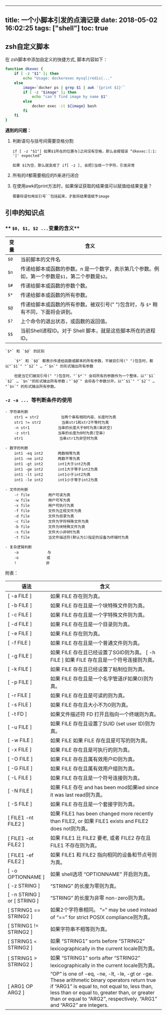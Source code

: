 
---
title: 一个小脚本引发的点滴记录
date: 2018-05-02 16:02:25
tags: ["shell"]
toc: true
---

## zsh自定义脚本

在 zsh脚本中添加自定义的快捷方式, 脚本内容如下：
```sh
function dkexec {
    if [ -z "$1" ]; then
        echo "Usage: dockerexec mysql|redis|..."
    else
        image=`docker ps | grep $1 | awk '{print $1}'`
        if [ -z "$image" ]; then
            echo "can't find image by name $1"
        else
            docker exec -it ${image} bash
        fi
    fi
}
```

**遇到的问题：**

1. 判断语句与括号间需要空格分割
    ```
    if [ -z "$1"] 如果$1所在的位置与]之间没有空格，那么会报错误 “dkexec:[:1: ']' expected” 

    如果 $1为空，那么就变成了 if[ -z ], 会把]当成一个字符，引发异常
    ```

2. 所有的if都需要相应的fi来进行闭合

3. 在使用awk的print方法时，如果保证获取的结果值可以赋值给结果变量？

    ```
    需要将语句用反引号``包括起来，才能将结果值赋予image
    ```

## 引申的知识点

###  ** `$0, $1, $2 ...`变量的含义**


   | 变量 | 	含义 |
   | ---- | ------- |
   | `$0`   | 	当前脚本的文件名 |
   | `$n`   | 	传递给脚本或函数的参数。n 是一个数字，表示第几个参数。例如，第一个参数是`$1`，第二个参数是`$2`。 |
   | `$#`   | 	传递给脚本或函数的参数个数。 |
   | `$*`   | 	传递给脚本或函数的所有参数。 |
   | `$@`   | 	传递给脚本或函数的所有参数。被双引号(" ")包含时，与 `$*` 稍有不同，下面将会讲到。 |
   | `$?`   | 	上个命令的退出状态，或函数的返回值。 |
   | `$$`   | 	当前Shell进程ID。对于 Shell 脚本，就是这些脚本所在的进程ID。 |

    `$*` 和 `$@` 的区别

        `$*` 和 `$@` 都表示传递给函数或脚本的所有参数，不被双引号(" ")包含时，都以"`$1`" "`$2`" … "`$n`" 的形式输出所有参数

        但是当它们被双引号(" ")包含时，"`$*`" 会将所有的参数作为一个整体，以"`$1` `$2` … `$n`"的形式输出所有参数；"`$@`" 会将各个参数分开，以"`$1`" "`$2`" … "`$n`" 的形式输出所有参数。

### **`-z -a ... `等判断条件的使用**

    - 字符串判断
        str1 = str2　　　　　　当两个串有相同内容、长度时为真
        str1 != str2　　　　　 当串str1和str2不等时为真
        -n str1　　　　　　　 当串的长度大于0时为真(串非空)
        -z str1　　　　　　　 当串的长度为0时为真(空串)
        str1　　　　　　　　   当串str1为非空时为真

    - 数字的判断
        int1 -eq int2　　　　两数相等为真
        int1 -ne int2　　　　两数不等为真
        int1 -gt int2　　　　int1大于int2为真
        int1 -ge int2　　　　int1大于等于int2为真
        int1 -lt int2　　　　int1小于int2为真
        int1 -le int2　　　　int1小于等于int2为真

    - 文件的判断
        -r file　　　　　用户可读为真
        -w file　　　　　用户可写为真
        -x file　　　　　用户可执行为真
        -f file　　　　　文件为正规文件为真
        -d file　　　　　文件为目录为真
        -c file　　　　　文件为字符特殊文件为真
        -b file　　　　　文件为块特殊文件为真
        -s file　　　　　文件大小非0时为真
        -t file　　　　　当文件描述符(默认为1)指定的设备为终端时为真

    - 复杂逻辑判断
        -a 　 　　　　　 与
        -o　　　　　　　 或
        !　　　　　　　　非

附表：

| 语法 |   含义 |
| --- | ---- |
| [ -a FILE ] |  如果 FILE 存在则为真。 |
| [ -b FILE ] |  如果 FILE 存在且是一个块特殊文件则为真。 |
| [ -c FILE ] |  如果 FILE 存在且是一个字特殊文件则为真。 |
| [ -d FILE ] |  如果 FILE 存在且是一个目录则为真。 |
| [ -e FILE ] |  如果 FILE 存在则为真。 |
| [ -f FILE ] |  如果 FILE 存在且是一个普通文件则为真。 |
| [ -g FILE ] |  如果 FILE 存在且已经设置了SGID则为真。 [ -h FILE ]  如果 FILE 存在且是一个符号连接则为真。 |
| [ -k FILE ] |  如果 FILE 存在且已经设置了粘制位则为真。 |
| [ -p FILE ] |  如果 FILE 存在且是一个名字管道(F如果O)则为真。 |
| [ -r FILE ] |  如果 FILE 存在且是可读的则为真。 |
| [ -s FILE ] |  如果 FILE 存在且大小不为0则为真。 |
| [ -t FD ]   |  如果文件描述符 FD 打开且指向一个终端则为真。 |
| [ -u FILE ] |  如果 FILE 存在且设置了SUID (set user ID)则为真。 |
| [ -w FILE ] |  如果 FILE 如果 FILE 存在且是可写的则为真。 |
| [ -x FILE ] |  如果 FILE 存在且是可执行的则为真。 |
| [ -O FILE ] |  如果 FILE 存在且属有效用户ID则为真。 |
| [ -G FILE ] |  如果 FILE 存在且属有效用户组则为真。 |
| [ -L FILE ] |  如果 FILE 存在且是一个符号连接则为真。 |
| [ -N FILE ] |  如果 FILE 存在 and has been mod如果ied since it was last read则为真。 |
| [ -S FILE ] |  如果 FILE 存在且是一个套接字则为真。 |
| [ FILE1 -nt FILE2 ] |  如果 FILE1 has been changed more recently than FILE2, or 如果 FILE1 exists and FILE2 does not则为真。 |
| [ FILE1 -ot FILE2 ] |  如果 FILE1 比 FILE2 要老, 或者 FILE2 存在且 FILE1 不存在则为真。 |
| [ FILE1 -ef FILE2 ] |  如果 FILE1 和 FILE2 指向相同的设备和节点号则为真。 |
| [ -o OPTIONNAME ]   |  如果 shell选项 “OPTIONNAME” 开启则为真。 |
| [ -z STRING ]       |  “STRING” 的长度为零则为真。 |
| [ -n STRING ] or [ STRING ]  | “STRING” 的长度为非零 non-zero则为真。 |
| [ STRING1 == STRING2 ] |  如果2个字符串相同。 “=” may be used instead of “==” for strict POSIX compliance则为真。 |
| [ STRING1 != STRING2 ] |  如果字符串不相等则为真。 |
| [ STRING1 `<` STRING2 ]  | 如果 “STRING1” sorts before “STRING2” lexicographically in the current locale则为真。 |
| [ STRING1 > STRING2 ] |  如果 “STRING1” sorts after “STRING2” lexicographically in the current locale则为真。 |
| [ ARG1 OP ARG2 ] | “OP” is one of -eq, -ne, -lt, -le, -gt or -ge. These arithmetic binary operators return true if “ARG1” is equal to, not equal to, less than, less than or equal to, greater than, or greater than or equal to “ARG2”, respectively. “ARG1” and “ARG2” are integers. |
 

